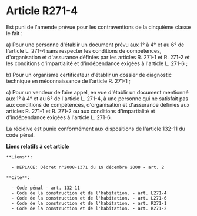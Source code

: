 # Article R271-4

Est puni de l'amende prévue pour les contraventions de la cinquième classe le fait :

a) Pour une personne d'établir un document prévu aux 1° à 4° et au 6° de l'article L. 271-4 sans respecter les conditions de
compétences, d'organisation et d'assurance définies par les articles R. 271-1 et R. 271-2 et les conditions d'impartialité et
d'indépendance exigées à l'article L. 271-6 ;

b) Pour un organisme certificateur d'établir un dossier de diagnostic technique en méconnaissance de l'article R. 271-1 ;

c) Pour un vendeur de faire appel, en vue d'établir un document mentionné aux 1° à 4° et au 6° de l'article L. 271-4, à une
personne qui ne satisfait pas aux conditions de compétences, d'organisation et d'assurance définies aux articles R. 271-1 et
R. 271-2 ou aux conditions d'impartialité et d'indépendance exigées à l'article L. 271-6.

La récidive est punie conformément aux dispositions de l'article 132-11 du code pénal.

**Liens relatifs à cet article**

	**Liens**:

	  - DEPLACE: Décret n°2008-1371 du 19 décembre 2008 - art. 2

	**Cite**:

	  - Code pénal - art. 132-11
	  - Code de la construction et de l'habitation. - art. L271-4
	  - Code de la construction et de l'habitation. - art. L271-6
	  - Code de la construction et de l'habitation. - art. R271-1
	  - Code de la construction et de l'habitation. - art. R271-2
